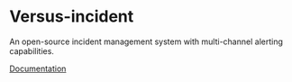 # Versus-incident

An open-source incident management system with multi-channel alerting capabilities.

[Documentation](https://github.com/VersusControl/versus-incident)